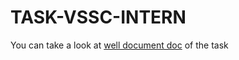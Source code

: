 # TASK-VSSC-INTERN
You can take a look at [well document doc](https://docs.google.com/document/d/1RVSlXENfl3qw9qTN35JcFL38ejpqgLOcV6lnbvMdmK4/edit?usp=sharing) of the task